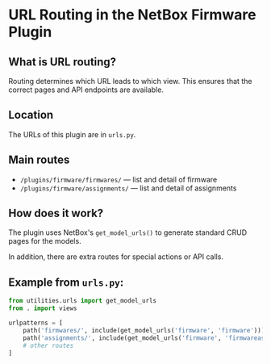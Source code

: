 # URL Routing in the NetBox Firmware Plugin

## What is URL routing?

Routing determines which URL leads to which view. This ensures that the correct pages and API endpoints are available.

## Location

The URLs of this plugin are in `urls.py`.

## Main routes

- `/plugins/firmware/firmwares/` — list and detail of firmware
- `/plugins/firmware/assignments/` — list and detail of assignments

## How does it work?

The plugin uses NetBox's `get_model_urls()` to generate standard CRUD pages for the models.

In addition, there are extra routes for special actions or API calls.

## Example from `urls.py`:

```python
from utilities.urls import get_model_urls
from . import views

urlpatterns = [
    path('firmwares/', include(get_model_urls('firmware', 'firmware'))),
    path('assignments/', include(get_model_urls('firmware', 'firmwareassignment'))),
    # other routes
]
```
